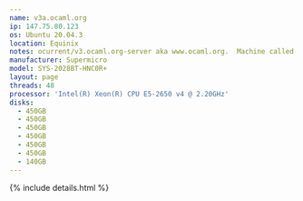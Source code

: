 ```yaml
---
name: v3a.ocaml.org
ip: 147.75.80.123
os: Ubuntu 20.04.3
location: Equinix
notes: ocurrent/v3.ocaml.org-server aka www.ocaml.org.  Machine called `ocaml-www-2` at Equinix
manufacturer: Supermicro
model: SYS-2028BT-HNC0R+
layout: page
threads: 48
processor: 'Intel(R) Xeon(R) CPU E5-2650 v4 @ 2.20GHz'
disks:
  - 450GB
  - 450GB
  - 450GB
  - 450GB
  - 450GB
  - 450GB
  - 140GB
---
```

{% include details.html %} 

